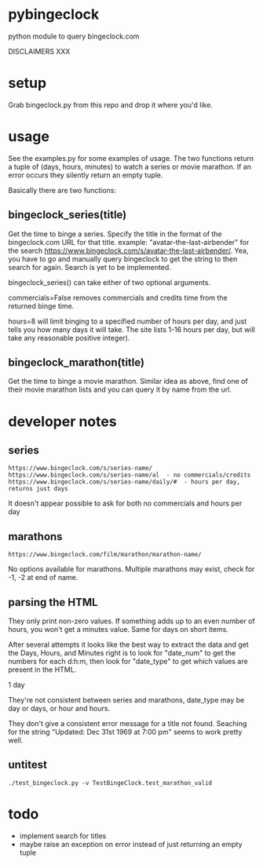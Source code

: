 # pybingeclock
python module to query bingeclock.com

DISCLAIMERS XXX

# setup

Grab bingeclock.py from this repo and drop it where you'd like.

# usage

See the examples.py for some examples of usage. The two functions return a tuple of (days, hours, minutes) to watch a series or movie marathon. If an error occurs they silently return an empty tuple.

Basically there are two functions:

## bingeclock_series(title)

Get the time to binge a series. Specify the title in the format of the bingeclock.com URL for that title. example: "avatar-the-last-airbender" for the search https://www.bingeclock.com/s/avatar-the-last-airbender/. Yea, you have to go and manually query bingeclock to get the string to then search for again. Search is yet to be implemented.

bingeclock_series() can take either of two optional arguments.

commercials=False removes commercials and credits time from the returned binge time.

hours=8 will limit binging to a specified number of hours per day, and just tells you how many days it will take. The site lists 1-16 hours per day, but will take any reasonable positive integer).

## bingeclock_marathon(title)

Get the time to binge a movie marathon. Similar idea as above, find one of their movie marathon lists and you can query it by name from the url.

# developer notes

## series
```
https://www.bingeclock.com/s/series-name/
https://www.bingeclock.com/s/series-name/al  - no commercials/credits
https://www.bingeclock.com/s/series-name/daily/#  - hours per day, returns just days
```
It doesn't appear possible to ask for both no commercials and hours per day

## marathons
```
https://www.bingeclock.com/film/marathon/marathon-name/
```

No options available for marathons. Multiple marathons may exist, check for -1, -2 at end of name.

## parsing the HTML

They only print non-zero values. If something adds up to an even number of hours, you won't get a minutes value. Same for days on short items.

After several attempts it looks like the best way to extract the data and get the Days, Hours, and Minutes right is to look for "date_num" to get the numbers for each d:h:m, then look for "date_type" to get which values are present in the HTML.

<span class="date_num">1</span>
<span class="date_type">day</span>

They're not consistent between series and marathons, date_type may be day or days, or hour and hours.

They don't give a consistent error message for a title not found. Seaching for the string "Updated: Dec 31st 1969 at 7:00 pm" seems to work pretty well.

## untitest

```
./test_bingeclock.py -v TestBingeClock.test_marathon_valid
```

# todo

* implement search for titles
* maybe raise an exception on error instead of just returning an empty tuple

